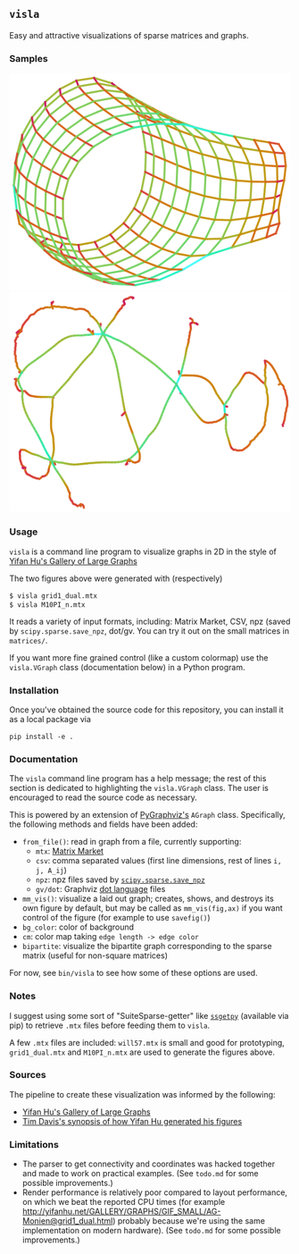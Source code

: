 
## `visla`
Easy and attractive visualizations of sparse matrices and graphs.

### Samples
![](data/images/grid1_dual.png)
![](data/images/M10PI_n.png)


### Usage
`visla` is a command line program to visualize graphs in 2D in the style of [Yifan Hu's Gallery of Large Graphs](http://yifanhu.net/GALLERY/GRAPHS/index.html)

The two figures above were generated with (respectively)
```
$ visla grid1_dual.mtx
$ visla M10PI_n.mtx
```

It reads a variety of input formats, including: Matrix Market, CSV, npz (saved by `scipy.sparse.save_npz`, dot/gv.
You can try it out on the small matrices in `matrices/`.

If you want more fine grained control (like a custom colormap) use the `visla.VGraph` class (documentation below) in a Python program.


### Installation
Once you've obtained the source code for this repository, you can install it as a local package via
```
pip install -e .
```

### Documentation
The `visla` command line program has a help message; the rest of this section is dedicated to highlighting the `visla.VGraph` class.
The user is encouraged to read the source code as necessary.

This is powered by an extension of [PyGraphviz's](https://pygraphviz.github.io/documentation/stable/) `AGraph` class.
Specifically, the following methods and fields have been added:
- `from_file()`: read in graph from a file, currently supporting:
  - `mtx`: [Matrix Market](https://math.nist.gov/MatrixMarket/formats.html)
  - `csv`: comma separated values (first line dimensions, rest of lines `i, j, A_ij`)
  - `npz`: npz files saved by [`scipy.sparse.save_npz`](https://docs.scipy.org/doc/scipy/reference/generated/scipy.sparse.save_npz.html)
  - `gv/dot`: Graphviz [dot language](https://graphviz.org/docs/outputs/canon/) files 
- `mm_vis()`: visualize a laid out graph; creates, shows, and destroys its own figure by default, but may be called as `mm_vis(fig,ax)` if you want control of the figure (for example to use `savefig()`)
- `bg_color`: color of background
- `cm`: color map taking `edge length -> edge color`
- `bipartite`: visualize the bipartite graph corresponding to the sparse matrix (useful for non-square matrices)

For now, see `bin/visla` to see how some of these options are used.


### Notes

I suggest using some sort of "SuiteSparse-getter" like [`ssgetpy`](https://github.com/drdarshan/ssgetpy) (available via pip) to retrieve `.mtx` files before feeding them to `visla`.

A few `.mtx` files are included: `will57.mtx` is small and good for prototyping, `grid1_dual.mtx` and `M10PI_n.mtx` are used to generate the figures above.


### Sources

The pipeline to create these visualization was informed by the following:

- [Yifan Hu's Gallery of Large Graphs](http://yifanhu.net/GALLERY/GRAPHS/index.html)
- [Tim Davis's synopsis of how Yifan Hu generated his figures](https://people.engr.tamu.edu/davis/matrices.html)


### Limitations

- The parser to get connectivity and coordinates was hacked together and made to work on practical examples.
  (See `todo.md` for some possible improvements.)
- Render performance is relatively poor compared to layout performance, on which we beat the reported CPU times (for example http://yifanhu.net/GALLERY/GRAPHS/GIF_SMALL/AG-Monien@grid1_dual.html) probably because we're using the same implementation on modern hardware).
  (See `todo.md` for some possible improvements.)

